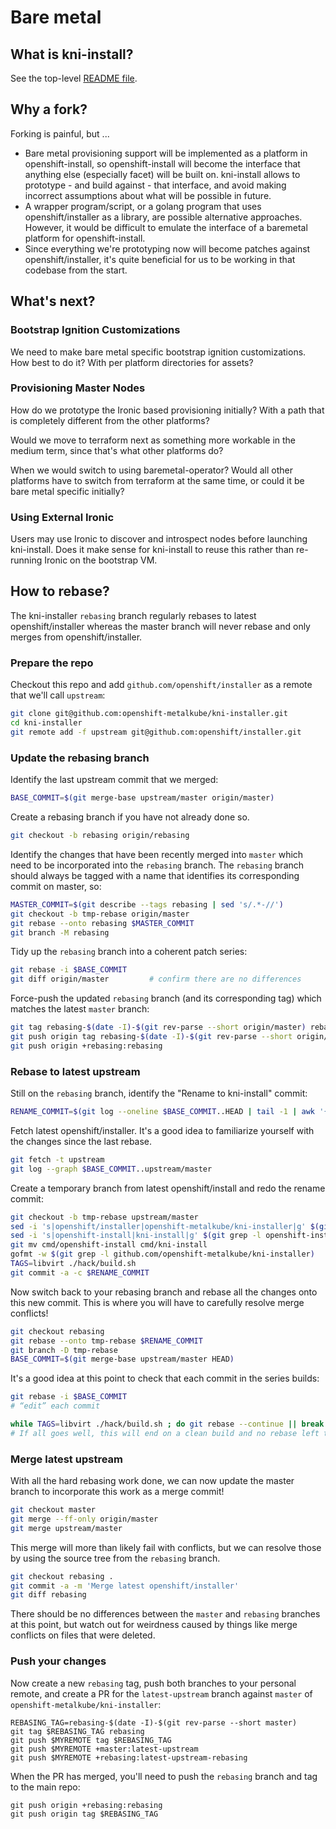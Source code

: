 # Bare metal

## What is kni-install?

See the top-level [README file](../../README.md).

## Why a fork?

Forking is painful, but ...

- Bare metal provisioning support will be implemented as a platform in
  openshift-install, so openshift-install will become the interface
  that anything else (especially facet) will be built on. kni-install
  allows to prototype - and build against - that interface, and avoid
  making incorrect assumptions about what will be possible in future.
- A wrapper program/script, or a golang program that uses
  openshift/installer as a library, are possible alternative
  approaches. However, it would be difficult to emulate the interface
  of a baremetal platform for openshift-install.
- Since everything we're prototyping now will become patches against
  openshift/installer, it's quite beneficial for us to be working in
  that codebase from the start.

## What's next?

### Bootstrap Ignition Customizations

We need to make bare metal specific bootstrap ignition customizations.
How best to do it? With per platform directories for assets?

### Provisioning Master Nodes

How do we prototype the Ironic based provisioning initially? With a
path that is completely different from the other platforms?

Would we move to terraform next as something more workable in the
medium term, since that's what other platforms do?

When we would switch to using baremetal-operator? Would all other
platforms have to switch from terraform at the same time, or could it
be bare metal specific initially?

### Using External Ironic

Users may use Ironic to discover and introspect nodes before launching
kni-install. Does it make sense for kni-install to reuse this rather
than re-running Ironic on the bootstrap VM.

## How to rebase?

The kni-installer `rebasing` branch regularly rebases to latest
openshift/installer whereas the master branch will never rebase and
only merges from openshift/installer.

### Prepare the repo

Checkout this repo and add `github.com/openshift/installer` as a
remote that we'll call `upstream`:

```sh
git clone git@github.com:openshift-metalkube/kni-installer.git
cd kni-installer
git remote add -f upstream git@github.com:openshift/installer.git
```

### Update the rebasing branch

Identify the last upstream commit that we merged:

```sh
BASE_COMMIT=$(git merge-base upstream/master origin/master)
```

Create a rebasing branch if you have not already done so.

```sh
git checkout -b rebasing origin/rebasing
```

Identify the changes that have been recently merged into `master`
which need to be incorporated into the `rebasing` branch. The
`rebasing` branch should always be tagged with a name that identifies
its corresponding commit on master, so:

```sh
MASTER_COMMIT=$(git describe --tags rebasing | sed 's/.*-//')
git checkout -b tmp-rebase origin/master
git rebase --onto rebasing $MASTER_COMMIT
git branch -M rebasing
```

Tidy up the `rebasing` branch into a coherent patch series:

```sh
git rebase -i $BASE_COMMIT
git diff origin/master         # confirm there are no differences
```

Force-push the updated `rebasing` branch (and its corresponding tag)
which matches the latest `master` branch:

```sh
git tag rebasing-$(date -I)-$(git rev-parse --short origin/master) rebasing
git push origin tag rebasing-$(date -I)-$(git rev-parse --short origin/master)
git push origin +rebasing:rebasing
```

### Rebase to latest upstream

Still on the `rebasing` branch, identify the "Rename to kni-install"
commit:

```sh
RENAME_COMMIT=$(git log --oneline $BASE_COMMIT..HEAD | tail -1 | awk '{print $1}')
```

Fetch latest openshift/installer. It's a good idea to familiarize
yourself with the changes since the last rebase.

```sh
git fetch -t upstream
git log --graph $BASE_COMMIT..upstream/master
```

Create a temporary branch from latest openshift/install and redo the
rename commit:

```sh
git checkout -b tmp-rebase upstream/master
sed -i 's|openshift/installer|openshift-metalkube/kni-installer|g' $(git grep -l openshift/installer | grep '\(cmd\|build.sh\|pkg\|assets_generate.go\)')
sed -i 's|openshift-install|kni-install|g' $(git grep -l openshift-install | grep '\(cmd\|build.sh\|pkg\)')
git mv cmd/openshift-install cmd/kni-install
gofmt -w $(git grep -l github.com/openshift-metalkube/kni-installer)
TAGS=libvirt ./hack/build.sh
git commit -a -c $RENAME_COMMIT
```

Now switch back to your rebasing branch and rebase all the changes
onto this new commit. This is where you will have to carefully resolve
merge conflicts!

```sh
git checkout rebasing
git rebase --onto tmp-rebase $RENAME_COMMIT
git branch -D tmp-rebase
BASE_COMMIT=$(git merge-base upstream/master HEAD)
```

It's a good idea at this point to check that each commit in the series
builds:

```sh
git rebase -i $BASE_COMMIT
# “edit” each commit

while TAGS=libvirt ./hack/build.sh ; do git rebase --continue || break ; done
# If all goes well, this will end on a clean build and no rebase left to continue.
```

### Merge latest upstream

With all the hard rebasing work done, we can now update the master
branch to incorporate this work as a merge commit!

```sh
git checkout master
git merge --ff-only origin/master
git merge upstream/master
```

This merge will more than likely fail with conflicts, but we can
resolve those by using the source tree from the `rebasing` branch.

```sh
git checkout rebasing .
git commit -a -m 'Merge latest openshift/installer'
git diff rebasing
```

There should be no differences between the `master` and `rebasing`
branches at this point, but watch out for weirdness caused by things
like merge conflicts on files that were deleted.

### Push your changes

Now create a new `rebasing` tag, push both branches to your personal
remote, and create a PR for the `latest-upstream` branch against
`master` of `openshift-metalkube/kni-installer`:

```
REBASING_TAG=rebasing-$(date -I)-$(git rev-parse --short master)
git tag $REBASING_TAG rebasing
git push $MYREMOTE tag $REBASING_TAG
git push $MYREMOTE +master:latest-upstream
git push $MYREMOTE +rebasing:latest-upstream-rebasing
```

When the PR has merged, you'll need to push the `rebasing` branch and
tag to the main repo:

```
git push origin +rebasing:rebasing
git push origin tag $REBASING_TAG
```
